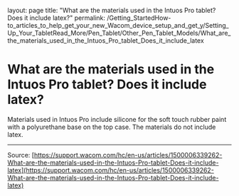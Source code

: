 layout: page
title: "What are the materials used in the Intuos Pro tablet? Does it include latex?"
permalink: /Getting_StartedHow-to_articles_to_help_get_your_new_Wacom_device_setup_and_get_y/Setting_Up_Your_TabletRead_More/Pen_Tablet/Other_Pen_Tablet_Models/What_are_the_materials_used_in_the_Intuos_Pro_tablet_Does_it_include_latex

# What are the materials used in the Intuos Pro tablet? Does it include latex?

Materials used in Intuos Pro include silicone for the soft touch rubber paint with a polyurethane base on the top case. The materials do not include latex.

---
Source: [https://support.wacom.com/hc/en-us/articles/1500006339262-What-are-the-materials-used-in-the-Intuos-Pro-tablet-Does-it-include-latex](https://support.wacom.com/hc/en-us/articles/1500006339262-What-are-the-materials-used-in-the-Intuos-Pro-tablet-Does-it-include-latex)
